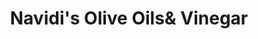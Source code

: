 ---
title: "Navidi's Olive Oils& Vinegar"
url: /camas/navidis-olive-oilsund-vinegar/
shop: Andenken
---